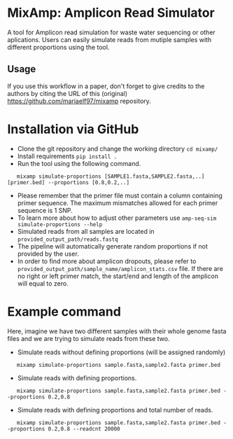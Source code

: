 # MixAmp: Amplicon Read Simulator


A tool for Amplicon read simulation for waste water sequencing or other aplications. Users can easily simulate reads from mutiple samples with different proportions using the tool.

## Usage
If you use this workflow in a paper, don't forget to give credits to the authors by citing the URL of this (original) <https://github.com/mariaelf97/mixamp> repository.

# Installation via GitHub
* Clone the git repository and change the working directory `cd mixamp/`
* Install requirements `pip install .` 
* Run the tool using the following command.
 ```
    mixamp simulate-proportions [SAMPLE1.fasta,SAMPLE2.fasta,..] [primer.bed] --proportions [0.8,0.2,..]
 ```
* Please remember that the primer file must contain a column containing primer sequence. The maximum mismatches allowed for each primer sequence is 1 SNP.
* To learn more about how to adjust other parameters use `amp-seq-sim simulate-proportions --help`
* Simulated reads from all samples are located in `provided_output_path/reads.fastq`
* The pipeline will automatically generate random proportions if not provided by the user.
* In order to find more about amplicon dropouts, please refer to `provided_output_path/sample_name/amplicon_stats.csv` file. If there are no right or left primer match, the start/end and length of the amplicon will equal to zero.

# Example command
Here, imagine we have two different samples with their whole genome fasta files and we are trying to simulate reads from these two.
* Simulate reads without defining proportions (will be assigned randomly)
 ```
    mixamp simulate-proportions sample.fasta,sample2.fasta primer.bed
 ```
* Simulate reads with defining proportions.
 ```
    mixamp simulate-proportions sample.fasta,sample2.fasta primer.bed --proportions 0.2,0.8
 ```
* Simulate reads with defining proportions and total number of reads.
 ```
    mixamp simulate-proportions sample.fasta,sample2.fasta primer.bed --proportions 0.2,0.8 --readcnt 20000
 ```